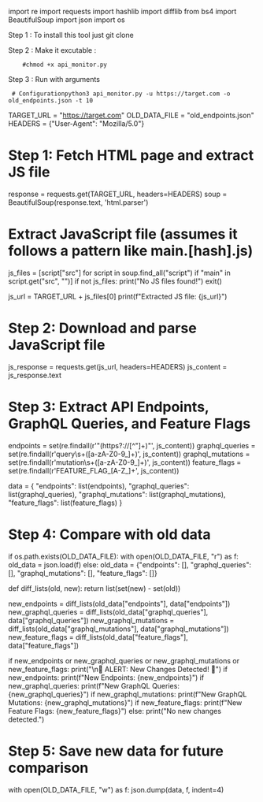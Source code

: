 
import re
import requests
import hashlib
import difflib
from bs4 import BeautifulSoup
import json
import os




Step 1 : To install this tool just git clone 

Step 2 : Make it excutable : 

        #chmod +x api_monitor.py

Step 3 : Run with arguments 
         
     # Configurationpython3 api_monitor.py -u https://target.com -o old_endpoints.json -t 10

TARGET_URL = "https://target.com"
OLD_DATA_FILE = "old_endpoints.json"
HEADERS = {"User-Agent": "Mozilla/5.0"}

# Step 1: Fetch HTML page and extract JS file
response = requests.get(TARGET_URL, headers=HEADERS)
soup = BeautifulSoup(response.text, 'html.parser')

# Extract JavaScript file (assumes it follows a pattern like main.[hash].js)
js_files = [script["src"] for script in soup.find_all("script") if "main" in script.get("src", "")]
if not js_files:
    print("No JS files found!")
    exit()

js_url = TARGET_URL + js_files[0]
print(f"Extracted JS file: {js_url}")

# Step 2: Download and parse JavaScript file
js_response = requests.get(js_url, headers=HEADERS)
js_content = js_response.text

# Step 3: Extract API Endpoints, GraphQL Queries, and Feature Flags
endpoints = set(re.findall(r'"(https?://[^"]+)"', js_content))
graphql_queries = set(re.findall(r'query\s+([a-zA-Z0-9_]+)', js_content))
graphql_mutations = set(re.findall(r'mutation\s+([a-zA-Z0-9_]+)', js_content))
feature_flags = set(re.findall(r'FEATURE_FLAG_[A-Z_]+', js_content))

data = {
    "endpoints": list(endpoints),
    "graphql_queries": list(graphql_queries),
    "graphql_mutations": list(graphql_mutations),
    "feature_flags": list(feature_flags)
}

# Step 4: Compare with old data
if os.path.exists(OLD_DATA_FILE):
    with open(OLD_DATA_FILE, "r") as f:
        old_data = json.load(f)
else:
    old_data = {"endpoints": [], "graphql_queries": [], "graphql_mutations": [], "feature_flags": []}

def diff_lists(old, new):
    return list(set(new) - set(old))

new_endpoints = diff_lists(old_data["endpoints"], data["endpoints"])
new_graphql_queries = diff_lists(old_data["graphql_queries"], data["graphql_queries"])
new_graphql_mutations = diff_lists(old_data["graphql_mutations"], data["graphql_mutations"])
new_feature_flags = diff_lists(old_data["feature_flags"], data["feature_flags"])

if new_endpoints or new_graphql_queries or new_graphql_mutations or new_feature_flags:
    print("\n🔔 ALERT: New Changes Detected! 🔔")
    if new_endpoints:
        print(f"New Endpoints: {new_endpoints}")
    if new_graphql_queries:
        print(f"New GraphQL Queries: {new_graphql_queries}")
    if new_graphql_mutations:
        print(f"New GraphQL Mutations: {new_graphql_mutations}")
    if new_feature_flags:
        print(f"New Feature Flags: {new_feature_flags}")
else:
    print("No new changes detected.")

# Step 5: Save new data for future comparison
with open(OLD_DATA_FILE, "w") as f:
    json.dump(data, f, indent=4)
